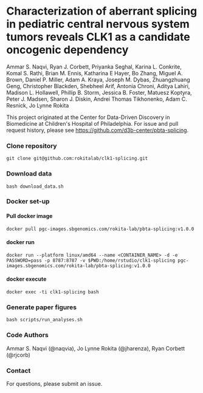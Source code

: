 # Characterization of aberrant splicing in pediatric central nervous system tumors reveals CLK1 as a candidate oncogenic dependency
Ammar S. Naqvi, Ryan J. Corbett, Priyanka Seghal, Karina L. Conkrite, Komal S. Rathi, Brian M. Ennis, Katharina E Hayer, Bo Zhang, Miguel A. Brown, Daniel P. Miller, Adam A. Kraya, Joseph M. Dybas, Zhuangzhuang Geng, Christopher Blackden, Shebheel Arif, Antonia Chroni, Aditya Lahiri, Madison L. Hollawell, Phillip B. Storm, Jessica B. Foster, Matuesz Koptyra, Peter J. Madsen, Sharon J. Diskin, Andrei Thomas Tikhonenko, Adam C. Resnick, Jo Lynne Rokita

This project originated at the Center for Data-Driven Discovery in Biomedicine at Children's Hospital of Philadelphia.
For issue and pull request history, please see https://github.com/d3b-center/pbta-splicing.

### Clone repository
```
git clone git@github.com:rokitalab/clk1-splicing.git
```

### Download data
```
bash download_data.sh
```

### Docker set-up
#### Pull docker image
```
docker pull pgc-images.sbgenomics.com/rokita-lab/pbta-splicing:v1.0.0
```
#### docker run
```
docker run --platform linux/amd64 --name <CONTAINER_NAME> -d -e PASSWORD=pass -p 8787:8787 -v $PWD:/home/rstudio/clk1-splicing pgc-images.sbgenomics.com/rokita-lab/pbta-splicing:v1.0.0
```
#### docker execute
```
docker exec -ti clk1-splicing bash
```

### Generate paper figures
```
bash scripts/run_analyses.sh
```

### Code Authors
Ammar S. Naqvi (@naqvia), Jo Lynne Rokita (@jharenza), Ryan Corbett (@rjcorb)

### Contact
For questions, please submit an issue.
